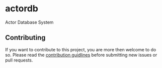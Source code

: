 # actordb
Actor Database System


## Contributing
If you want to contribute to this project, you are more then welcome to do so.
Please read the [contribution guidlines](./CONTRIBUTING.md) before submitting new issues or pull requests.

